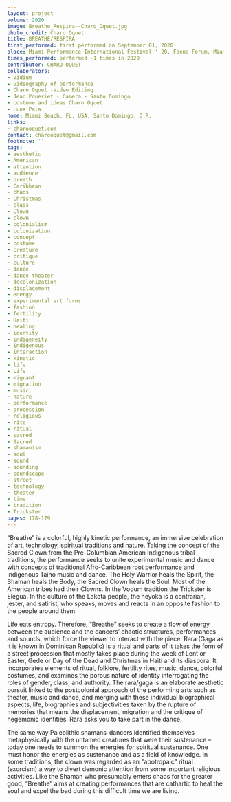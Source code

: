 ```yaml
---
layout: project
volume: 2020
image: Breathe_Respira--Charo_Oquet.jpg
photo_credit: Charo Oquet
title: BREATHE/RESPIRA
first_performed: first performed on September 01, 2020
place: Miami Performance International Festival ' 20, Faena Forum, Miami Beach, FL  -USA
times_performed: performed -1 times in 2020
contributor: CHARO OQUET
collaborators:
- Vidium
- videography of performance
- Charo Oquet -Video Editing
- Jean Poueriet - Camera - Santo Domingo
- costume and ideas Charo Oquet
- Luna Pala
home: Miami Beach, FL, USA, Santo Domingo, D.R.
links:
- charooquet.com
contact: charooquet@gmail.com
footnote: ''
tags:
- aesthetic
- American
- attention
- audience
- breath
- Caribbean
- chaos
- Christmas
- class
- Clown
- clown
- colonialism
- colonization
- concept
- costume
- creature
- critique
- culture
- dance
- dance theater
- decolonization
- displacement
- energy
- experimental art forms
- fashion
- fertility
- Haiti
- healing
- identity
- indigeneity
- Indigenous
- interaction
- kinetic
- life
- Life
- migrant
- migration
- music
- nature
- performance
- procession
- religious
- rite
- ritual
- sacred
- Sacred
- shamanism
- soul
- sound
- sounding
- soundscape
- street
- technology
- theater
- time
- tradition
- Trickster
pages: 178-179
---
```


“Breathe” is a colorful, highly kinetic performance, an immersive celebration of art, technology, spiritual traditions and nature.  Taking the concept of the Sacred Clown from the Pre-Columbian American Indigenous tribal traditions, the performance seeks to unite experimental music and dance with concepts of traditional Afro-Caribbean root performance and indigenous Taino music and dance. The Holy Warrior heals the Spirit, the Shaman heals the Body, the Sacred Clown heals the Soul. Most of the American tribes had their Clowns.  In the Vodum tradition the Trickster is Elegua.  In the culture of the Lakota people, the heyoka is a contrarian, jester, and satirist, who speaks, moves and reacts in an opposite fashion to the people around them.

Life eats entropy. Therefore, “Breathe” seeks to create a flow of energy between the audience and the dancers’ chaotic structures, performances and sounds, which force the viewer to interact with the piece. Rara (Gaga as it is known in Dominican Republic) is a ritual and parts of it takes the form of a street procession that mostly takes place during the week of Lent or Easter, Gede or Day of the Dead and Christmas in Haiti and its diaspora. It incorporates elements of ritual, folklore, fertility rites, music, dance, colorful costumes, and examines the porous nature of identity interrogating the roles of gender, class, and authority. The rara/gaga is an elaborate aesthetic pursuit linked to the postcolonial approach of the performing arts such as theater, music and dance, and merging with these individual biographical aspects, life, biographies and subjectivities taken by the rupture of memories that means the displacement, migration and the critique of hegemonic identities. Rara asks you to take part in the dance.  

The same way Paleolithic shamans-dancers identified themselves metaphysically with the untamed creatures that were their sustenance – today one needs to summon the energies for spiritual sustenance.  One must honor the energies as sustenance and as a field of knowledge.  In some traditions, the clown was regarded as an "apotropaic" ritual (exorcism) a way to divert demonic attention from some important religious activities. Like the Shaman who presumably enters chaos for the greater good, “Breathe” aims at creating performances that are cathartic to heal the soul and expel the bad during this difficult time we are living.